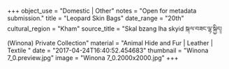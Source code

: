 +++
object_use = "Domestic | Other"
notes = "Open for metadata submission."
title = "Leopard Skin Bags"
date_range = "20th"
cultural_region = "Kham"
source_title = "Skal bzang lha skyid སྐལ་བཟང་ལྷ་སྐྱིད། (Winona) Private Collection"
material = "Animal Hide and Fur | Leather | Textile "
date = "2017-04-24T16:40:52.454683"
thumbnail = "Winona 7_0.preview.jpg"
image = "Winona 7_0.2000x2000.jpg"
+++
